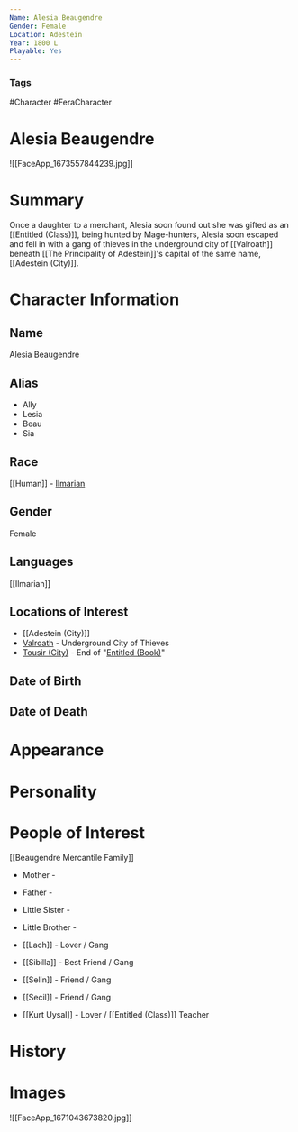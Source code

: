 ```yaml
---
Name: Alesia Beaugendre 
Gender: Female
Location: Adestein
Year: 1800 L
Playable: Yes
---
```


### Tags
#Character #FeraCharacter

# Alesia Beaugendre
![[FaceApp_1673557844239.jpg]]

# Summary
Once a daughter to a merchant, Alesia soon found out she was gifted as an [[Entitled (Class)]], being hunted by Mage-hunters, Alesia soon escaped and fell in with a gang of thieves in the underground city of [[Valroath]] beneath [[The Principality of Adestein]]'s capital of the same name, [[Adestein (City)]].
# Character Information

## Name
Alesia Beaugendre

## Alias
- Ally
- Lesia
- Beau
- Sia

## Race
[[Human]] - [Ilmarian](Ilmarian.md)

## Gender
Female

## Languages
[[Ilmarian]]

## Locations of Interest
- [[Adestein (City)]]
- [Valroath](Valroath.md) - Underground City of Thieves
- [Tousir (City)](Tousir%20(City).md) - End of "[Entitled (Book)](Entitled%20(Book))"

## Date of Birth

## Date of Death

# Appearance

# Personality

# People of Interest
[[Beaugendre Mercantile Family]]

- Mother - 
- Father - 
- Little Sister - 
- Little Brother - 

- [[Lach]] - Lover / Gang
- [[Sibilla]] - Best Friend / Gang
- [[Selin]] - Friend / Gang
- [[Secil]] - Friend / Gang
- [[Kurt Uysal]] - Lover / [[Entitled (Class)]] Teacher

# History

# Images
![[FaceApp_1671043673820.jpg]]